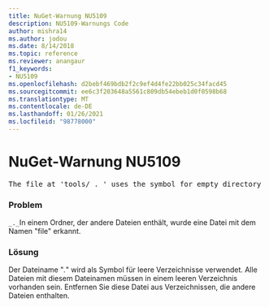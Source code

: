 ```yaml
---
title: NuGet-Warnung NU5109
description: NU5109-Warnungs Code
author: mishra14
ms.author: jodou
ms.date: 8/14/2018
ms.topic: reference
ms.reviewer: anangaur
f1_keywords:
- NU5109
ms.openlocfilehash: d2bebf469bdb2f2c9ef4d4fe22bb025c34facd45
ms.sourcegitcommit: ee6c3f203648a5561c809db54ebeb1d0f0598b68
ms.translationtype: MT
ms.contentlocale: de-DE
ms.lasthandoff: 01/26/2021
ms.locfileid: "98778000"
---
```

# <a name="nuget-warning-nu5109"></a>NuGet-Warnung NU5109
<pre>The file at 'tools/_._' uses the symbol for empty directory '_._', but it is present in a directory that contains other files. Please remove this file from directories that contain other files.</pre>

### <a name="issue"></a>Problem

`_._`In einem Ordner, der andere Dateien enthält, wurde eine Datei mit dem Namen "file" erkannt.


### <a name="solution"></a>Lösung

 Der Dateiname "_._" wird als Symbol für leere Verzeichnisse verwendet. Alle Dateien mit diesem Dateinamen müssen in einem leeren Verzeichnis vorhanden sein. Entfernen Sie diese Datei aus Verzeichnissen, die andere Dateien enthalten.

